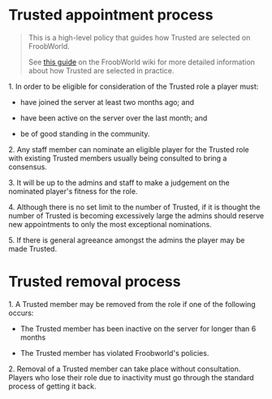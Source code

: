 # Trusted appointment process

> This is a high-level policy that guides how Trusted are selected on FroobWorld.
> 
> See [this guide](https://froobworld.com/wiki/Server_guide/Trusted_selection) on the FroobWorld wiki for more detailed information about how Trusted are selected in practice.

1\. In order to be eligible for consideration of the Trusted role a player must:

+ have joined the server at least two months ago; and

+ have been active on the server over the last month; and

+ be of good standing in the community.

2\. Any staff member can nominate an eligible player for the Trusted role with existing Trusted members usually being consulted to bring a consensus.

3\. It will be up to the admins and staff to make a judgement on the nominated player's fitness for the role.

4\. Although there is no set limit to the number of Trusted, if it is thought the number of Trusted is becoming excessively large the admins should reserve new appointments to only the most exceptional nominations.

5\. If there is general agreeance amongst the admins the player may be made Trusted.

# Trusted removal process

1\. A Trusted member may be removed from the role if one of the following occurs:

+ The Trusted member has been inactive on the server for longer than 6 months

+ The Trusted member has violated Froobworld's policies.

2\. Removal of a Trusted member can take place without consultation. Players who lose their role due to inactivity must go through the standard process of getting it back.
